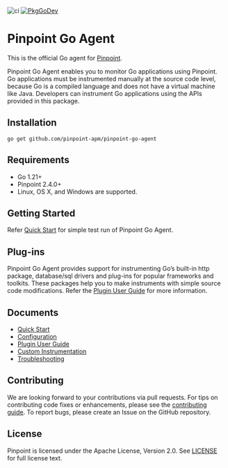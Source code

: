 ![ci](https://github.com/pinpoint-apm/pinpoint-go-agent/workflows/ci/badge.svg)
[![PkgGoDev](https://pkg.go.dev/badge/github.com/pinpoint-apm/pinpoint-go-agent)](https://pkg.go.dev/github.com/pinpoint-apm/pinpoint-go-agent)

# Pinpoint Go Agent

This is the official Go agent for [Pinpoint](https://github.com/pinpoint-apm/pinpoint).

Pinpoint Go Agent enables you to monitor Go applications using Pinpoint.
Go applications must be instrumented manually at the source code level,
because Go is a compiled language and does not have a virtual machine like Java.
Developers can instrument Go applications using the APIs provided in this package.

## Installation
```
go get github.com/pinpoint-apm/pinpoint-go-agent
```

## Requirements
* Go 1.21+
* Pinpoint 2.4.0+
* Linux, OS X, and Windows are supported.

## Getting Started

Refer [Quick Start](doc/quick_start.md) for simple test run of Pinpoint Go Agent.

## Plug-ins
Pinpoint Go Agent provides support for instrumenting Go’s built-in http package, database/sql drivers
and plug-ins for popular frameworks and toolkits.
These packages help you to make instruments with simple source code modifications.
Refer the [Plugin User Guide](doc/plugin_guide.md) for more information.

## Documents
* [Quick Start](doc/quick_start.md)
* [Configuration](doc/config.md)
* [Plugin User Guide](doc/plugin_guide.md)
* [Custom Instrumentation](doc/instrument.md)
* [Troubleshooting](doc/troubleshooting.md)

## Contributing

We are looking forward to your contributions via pull requests.
For tips on contributing code fixes or enhancements, please see the [contributing guide](CONTRIBUTING.md).
To report bugs, please create an Issue on the GitHub repository. 

## License

Pinpoint is licensed under the Apache License, Version 2.0. See [LICENSE](LICENSE) for full license text.
